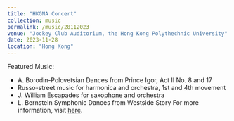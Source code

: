 ```yaml
---
title: "HKGNA Concert"
collection: music
permalink: /music/28112023
venue: "Jockey Club Auditorium, the Hong Kong Polythechnic University"
date: 2023-11-28
location: "Hong Kong"
---
```


Featured Music:
* A. Borodin-Polovetsian Dances from Prince Igor, Act II No. 8 and 17 
* Russo-street music for harmonica and orchestra, 1st and 4th movement  
* J. William Escapades for saxophone and orchestra
* L. Bernstein Symphonic Dances from Westside Story
For more information, visit [here](https://www.polyu.edu.hk/cpeo/polyu-orchestra/).
